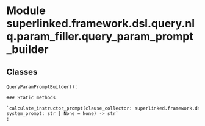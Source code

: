Module superlinked.framework.dsl.query.nlq.param_filler.query_param_prompt_builder
==================================================================================

Classes
-------

`QueryParamPromptBuilder()`
:   

    ### Static methods

    `calculate_instructor_prompt(clause_collector: superlinked.framework.dsl.query.nlq.nlq_clause_collector.NLQClauseCollector, system_prompt: str | None = None) ‑> str`
    :
